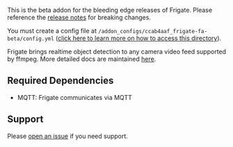 This is the beta addon for the bleeding edge releases of Frigate. Please reference the [release notes](https://github.com/blakeblackshear/frigate/releases) for breaking changes.

You must create a config file at `/addon_configs/ccab4aaf_frigate-fa-beta/config.yml` ([click here to learn more on how to access this directory](https://docs.frigate.video/configuration/#accessing-add-on-config-dir)).

Frigate brings realtime object detection to any camera video feed supported by ffmpeg. More detailed docs are maintained [here](https://docs.frigate.video).

## Required Dependencies

- MQTT: Frigate communicates via MQTT

## Support

Please [open an issue](https://github.com/blakeblackshear/frigate/issues/new/choose) if you need support.

